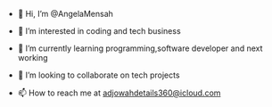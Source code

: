 - 👋 Hi, I’m @AngelaMensah
- 👀 I’m interested in coding and tech business  

- 🌱 I’m currently learning programming,software developer and next working 
- 💞️ I’m looking to collaborate on tech projects 
- 📫 How to reach me at adjowahdetails360@icloud.com

<!---
AngelaMensah/AngelaMensah is a ✨ special ✨ repository because its `README.md` (this file) appears on your GitHub profile.
You can click the Preview link to take a look at your changes.
--->
